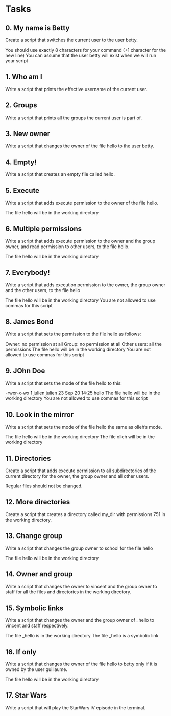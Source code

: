 # Tasks

## 0. My name is Betty
Create a script that switches the current user to the user betty.

You should use exactly 8 characters for your command (+1 character for the new line)
You can assume that the user betty will exist when we will run your script

## 1. Who am I
Write a script that prints the effective username of the current user.

## 2. Groups
Write a script that prints all the groups the current user is part of.

## 3. New owner
Write a script that changes the owner of the file hello to the user betty.

## 4. Empty!
Write a script that creates an empty file called hello.

## 5. Execute
Write a script that adds execute permission to the owner of the file hello.

The file hello will be in the working directory

## 6. Multiple permissions
Write a script that adds execute permission to the owner and the group owner, and read permission to other users, to the file hello.

The file hello will be in the working directory

## 7. Everybody!
Write a script that adds execution permission to the owner, the group owner and the other users, to the file hello

The file hello will be in the working directory
You are not allowed to use commas for this script

## 8. James Bond
Write a script that sets the permission to the file hello as follows:

Owner: no permission at all
Group: no permission at all
Other users: all the permissions
The file hello will be in the working directory You are not allowed to use commas for this script

## 9. JOhn Doe
Write a script that sets the mode of the file hello to this:

-rwxr-x-wx 1 julien julien 23 Sep 20 14:25 hello
The file hello will be in the working directory
You are not allowed to use commas for this script

## 10. Look in the mirror
Write a script that sets the mode of the file hello the same as olleh’s mode.

The file hello will be in the working directory
The file olleh will be in the working directory

## 11. Directories
Create a script that adds execute permission to all subdirectories of the current directory for the owner, the group owner and all other users.

Regular files should not be changed.

## 12. More directories
Create a script that creates a directory called my_dir with permissions 751 in the working directory.

## 13. Change group
Write a script that changes the group owner to school for the file hello

The file hello will be in the working directory

## 14. Owner and group
Write a script that changes the owner to vincent and the group owner to staff for all the files and directories in the working directory.

## 15. Symbolic links
Write a script that changes the owner and the group owner of _hello to vincent and staff respectively.

The file _hello is in the working directory
The file _hello is a symbolic link

## 16. If only
Write a script that changes the owner of the file hello to betty only if it is owned by the user guillaume.

The file hello will be in the working directory

## 17. Star Wars
Write a script that will play the StarWars IV episode in the terminal.
